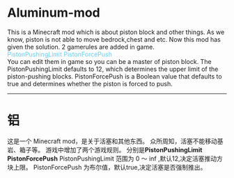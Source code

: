 # Aluminum-mod

This is a Minecraft mod which is about piston block and other things.
As we know, piston is not able to move bedrock,chest and etc.
Now this mod has given the solution.
2 gamerules are added in game.<br>
<font style="color:#66ccff">PistonPushingLimit
PistonForcePush</font><br>
You can edit them in game so you can be a master of piston block.
The PistonPushingLimit defaults to 12, which determines the upper limit of the piston-pushing blocks.
PistonForcePush is a Boolean value that defaults to true and determines whether the piston is forced to push.

---
# 铝
这是一个 Minecraft mod，是关于活塞和其他东西。
众所周知，活塞不能移动基岩、箱子等。
游戏中增加了两个游戏规则。
分别是**PistonPushingLimit PistonForcePush**
PistonPushingLimit 范围为 0 ～ inf ,默认12,决定活塞推动方块上限。
PistonForcePush 为布尔值，默认true,决定活塞是否强制推出。
